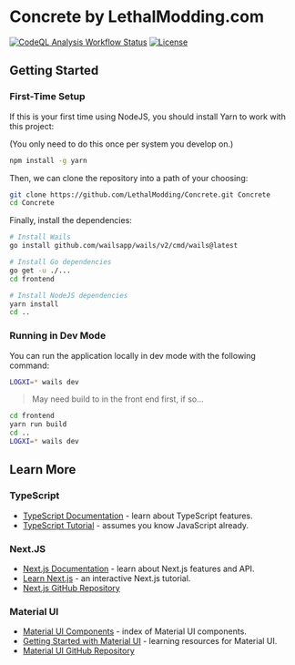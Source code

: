 # Concrete by LethalModding.com

[![CodeQL Analysis Workflow Status](https://github.com/LethalModding/Concrete/actions/workflows/codeql-analysis.yml/badge.svg)](https://github.com/LethalModding/Concrete/actions)
[![License](https://badgen.net/badge/License/CC-BY-NC-SA-2.0/blue)](https://github.com/LethalModding/Concrete/blob/main/LICENSE.txt)

## Getting Started

### First-Time Setup

If this is your first time using NodeJS, you should install Yarn to work with this project:

(You only need to do this once per system you develop on.)

```bash
npm install -g yarn
```

Then, we can clone the repository into a path of your choosing:

```bash
git clone https://github.com/LethalModding/Concrete.git Concrete
cd Concrete
```

Finally, install the dependencies:

```bash
# Install Wails
go install github.com/wailsapp/wails/v2/cmd/wails@latest

# Install Go dependencies
go get -u ./...
cd frontend

# Install NodeJS dependencies
yarn install
cd ..
```

### Running in Dev Mode

You can run the application locally in dev mode with the following command:
```bash
LOGXI=* wails dev
```

> May need build to in the front end first, if so...
```bash
cd frontend
yarn run build
cd ..
LOGXI=* wails dev
```

## Learn More

### TypeScript

- [TypeScript Documentation](https://www.typescriptlang.org/docs/) - learn about TypeScript features.
- [TypeScript Tutorial](https://www.typescripttutorial.net/) - assumes you know JavaScript already.

### Next.JS

- [Next.js Documentation](https://nextjs.org/docs) - learn about Next.js features and API.
- [Learn Next.js](https://nextjs.org/learn) - an interactive Next.js tutorial.
- [Next.js GitHub Repository](https://github.com/vercel/next.js/)

### Material UI

- [Material UI Components](https://mui.com/material-ui/) - index of Material UI components.
- [Getting Started with Material UI](https://mui.com/material-ui/getting-started/learn/) - learning resources for Material UI.
- [Material UI GitHub Repository](https://github.com/mui/material-ui)

